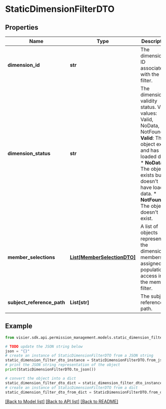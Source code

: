 # StaticDimensionFilterDTO


## Properties

Name | Type | Description | Notes
------------ | ------------- | ------------- | -------------
**dimension_id** | **str** | The dimension ID associated with the filter. | [optional] 
**dimension_status** | **str** | The dimension&#39;s validity status. Valid values: Valid, NoData, NotFound.  * **Valid**: The object exists and has loaded data.  * **NoData**: The object exists but doesn&#39;t have loaded data.  * **NotFound**: The object doesn&#39;t exist. | [optional] 
**member_selections** | [**List[MemberSelectionDTO]**](MemberSelectionDTO.md) | A list of objects representing the dimension members assigned population access in the member filter. | [optional] 
**subject_reference_path** | **List[str]** | The subject reference path. | [optional] 

## Example

```python
from visier.sdk.api.permission_management.models.static_dimension_filter_dto import StaticDimensionFilterDTO

# TODO update the JSON string below
json = "{}"
# create an instance of StaticDimensionFilterDTO from a JSON string
static_dimension_filter_dto_instance = StaticDimensionFilterDTO.from_json(json)
# print the JSON string representation of the object
print(StaticDimensionFilterDTO.to_json())

# convert the object into a dict
static_dimension_filter_dto_dict = static_dimension_filter_dto_instance.to_dict()
# create an instance of StaticDimensionFilterDTO from a dict
static_dimension_filter_dto_from_dict = StaticDimensionFilterDTO.from_dict(static_dimension_filter_dto_dict)
```
[[Back to Model list]](../README.md#documentation-for-models) [[Back to API list]](../README.md#documentation-for-api-endpoints) [[Back to README]](../README.md)


